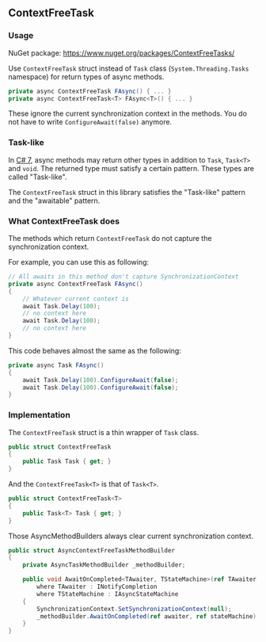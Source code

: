 ## ContextFreeTask

### Usage

NuGet package: https://www.nuget.org/packages/ContextFreeTasks/

Use `ContextFreeTask` struct instead of `Task` class (`System.Threading.Tasks` namespace) for return types of async methods.

```csharp
private async ContextFreeTask FAsync() { ... }
private async ContextFreeTask<T> FAsync<T>() { ... }
```

These ignore the current synchronization context in the methods.
You do not have to write `ConfigureAwait(false)` anymore.

### Task-like

In [C# 7](https://docs.microsoft.com/ja-jp/dotnet/articles/csharp/csharp-7), async methods may return other types in addition to `Task`, `Task<T>` and `void`.
The returned type must satisfy a certain pattern. These types are called "Task-like".

The `ContextFreeTask` struct in this library satisfies the "Task-like" pattern and the "awaitable" pattern.

### What ContextFreeTask does

The methods which return `ContextFreeTask` do not capture the synchronization context.

For example, you can use this as following:

```csharp
// All awaits in this method don't capture SynchronizationContext
private async ContextFreeTask FAsync()
{
    // Whatever current context is
    await Task.Delay(100);
    // no context here
    await Task.Delay(100);
    // no context here
}
```

This code behaves almost the same as the following:

```csharp
private async Task FAsync()
{
    await Task.Delay(100).ConfigureAwait(false);
    await Task.Delay(100).ConfigureAwait(false);
}
```

### Implementation

The `ContextFreeTask` struct is a thin wrapper of `Task` class.

```cs
public struct ContextFreeTask
{
    public Task Task { get; }
}
```

And the `ContextFreeTask<T>` is that of `Task<T>`.

```cs
public struct ContextFreeTask<T>
{
    public Task<T> Task { get; }
}
```

Those AsyncMethodBuilders always clear current synchronization context.

```cs
public struct AsyncContextFreeTaskMethodBuilder
{
    private AsyncTaskMethodBuilder _methodBuilder;

    public void AwaitOnCompleted<TAwaiter, TStateMachine>(ref TAwaiter awaiter, ref TStateMachine stateMachine)
        where TAwaiter : INotifyCompletion
        where TStateMachine : IAsyncStateMachine
    {
        SynchronizationContext.SetSynchronizationContext(null);
        _methodBuilder.AwaitOnCompleted(ref awaiter, ref stateMachine);
    }
}
```
